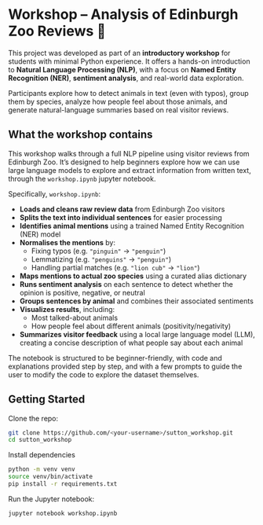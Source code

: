 # Workshop – Analysis of Edinburgh Zoo Reviews 🐧 

This project was developed as part of an **introductory workshop** for students with minimal Python experience. It offers a hands-on introduction to **Natural Language Processing (NLP)**, with a focus on **Named Entity Recognition (NER)**, **sentiment analysis**, and real-world data exploration.

Participants explore how to detect animals in text (even with typos), group them by species, analyze how people feel about those animals, and generate natural-language summaries based on real visitor reviews.

## What the workshop contains

This workshop walks through a full NLP pipeline using visitor reviews from Edinburgh Zoo. It’s designed to help beginners explore how we can use large language models to explore and extract information from written text, through the `workshop.ipynb` jupyter notebook.

Specifically, `workshop.ipynb`:
- **Loads and cleans raw review data** from Edinburgh Zoo visitors
- **Splits the text into individual sentences** for easier processing
- **Identifies animal mentions** using a trained Named Entity Recognition (NER) model
- **Normalises the mentions** by:
  - Fixing typos (e.g. `"pinguin"` → `"penguin"`)
  - Lemmatizing (e.g. `"penguins"` → `"penguin"`)
  - Handling partial matches (e.g. `"lion cub"` → `"lion"`)
- **Maps mentions to actual zoo species** using a curated alias dictionary
- **Runs sentiment analysis** on each sentence to detect whether the opinion is positive, negative, or neutral
- **Groups sentences by animal** and combines their associated sentiments
- **Visualizes results**, including:
  - Most talked-about animals
  - How people feel about different animals (positivity/negativity)
- **Summarizes visitor feedback** using a local large language model (LLM), creating a concise description of what people say about each animal

The notebook is structured to be beginner-friendly, with code and explanations provided step by step, and with a few prompts to guide the user to modify the code to explore the dataset themselves. 

## Getting Started

Clone the repo:
 ```bash
git clone https://github.com/<your-username>/sutton_workshop.git
cd sutton_workshop
```

Install dependencies
```bash
python -m venv venv
source venv/bin/activate
pip install -r requirements.txt
```
Run the Jupyter notebook:
```bash
jupyter notebook workshop.ipynb
```
